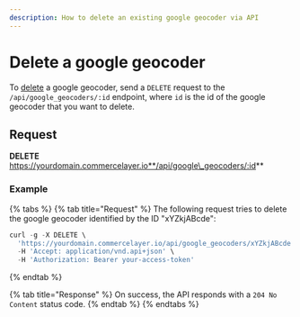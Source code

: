 ```yaml
---
description: How to delete an existing google geocoder via API
---
```


# Delete a google geocoder

To [delete](https://docs.commercelayer.io/developers/deleting-resources) a google geocoder, send a `DELETE` request to the `/api/google_geocoders/:id` endpoint, where `id` is the id of the google geocoder that you want to delete.

## Request

**DELETE** https://yourdomain.commercelayer.io**/api/google\_geocoders/:id**

### Example

{% tabs %}
{% tab title="Request" %}
The following request tries to delete the google geocoder identified by the ID "xYZkjABcde":

```javascript
curl -g -X DELETE \
  'https://yourdomain.commercelayer.io/api/google_geocoders/xYZkjABcde' \
  -H 'Accept: application/vnd.api+json' \
  -H 'Authorization: Bearer your-access-token'
```
{% endtab %}

{% tab title="Response" %}
On success, the API responds with a `204 No Content` status code.
{% endtab %}
{% endtabs %}
